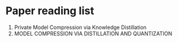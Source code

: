 # Paper reading list
1. Private Model Compression via Knowledge Distillation
2. MODEL COMPRESSION VIA DISTILLATION AND QUANTIZATION
